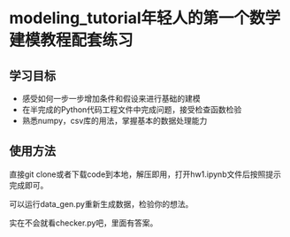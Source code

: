 # modeling_tutorial年轻人的第一个数学建模教程配套练习

## 学习目标

* 感受如何一步一步增加条件和假设来进行基础的建模
* 在半完成的Python代码工程文件中完成问题，接受检查函数检验
* 熟悉numpy，csv库的用法，掌握基本的数据处理能力

## 使用方法

直接git clone或者下载code到本地，解压即用，打开hw1.ipynb文件后按照提示完成即可。

可以运行data_gen.py重新生成数据，检验你的想法。

实在不会就看checker.py吧，里面有答案。
